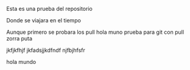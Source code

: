 Esta es una prueba del repositorio

Donde se viajara en el tiempo

Aunque primero se probara los pull
hola muno
prueba para git con pull
zorra puta

jkfjkfhjf
jkfadsjjkdfndf
njfbjhfsfr  

hola mundo

